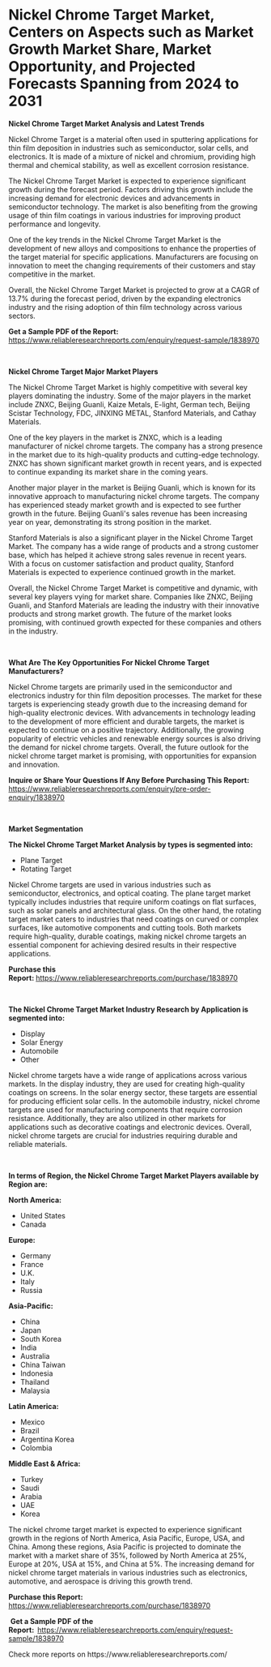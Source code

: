 <p><h1>Nickel Chrome Target Market, Centers on Aspects such as Market Growth Market Share, Market Opportunity, and Projected Forecasts Spanning from 2024 to 2031</h1></p><p><strong>Nickel Chrome Target Market Analysis and Latest Trends</strong></p>
<p><p>Nickel Chrome Target is a material often used in sputtering applications for thin film deposition in industries such as semiconductor, solar cells, and electronics. It is made of a mixture of nickel and chromium, providing high thermal and chemical stability, as well as excellent corrosion resistance.</p><p>The Nickel Chrome Target Market is expected to experience significant growth during the forecast period. Factors driving this growth include the increasing demand for electronic devices and advancements in semiconductor technology. The market is also benefiting from the growing usage of thin film coatings in various industries for improving product performance and longevity.</p><p>One of the key trends in the Nickel Chrome Target Market is the development of new alloys and compositions to enhance the properties of the target material for specific applications. Manufacturers are focusing on innovation to meet the changing requirements of their customers and stay competitive in the market.</p><p>Overall, the Nickel Chrome Target Market is projected to grow at a CAGR of 13.7% during the forecast period, driven by the expanding electronics industry and the rising adoption of thin film technology across various sectors.</p></p>
<p><strong>Get a Sample PDF of the Report:&nbsp;</strong> <a href="https://www.reliableresearchreports.com/enquiry/request-sample/1838970">https://www.reliableresearchreports.com/enquiry/request-sample/1838970</a></p>
<p>&nbsp;</p>
<p><strong>Nickel Chrome Target Major Market Players</strong></p>
<p><p>The Nickel Chrome Target Market is highly competitive with several key players dominating the industry. Some of the major players in the market include ZNXC, Beijing Guanli, Kaize Metals, E-light, German tech, Beijing Scistar Technology, FDC, JINXING METAL, Stanford Materials, and Cathay Materials.</p><p>One of the key players in the market is ZNXC, which is a leading manufacturer of nickel chrome targets. The company has a strong presence in the market due to its high-quality products and cutting-edge technology. ZNXC has shown significant market growth in recent years, and is expected to continue expanding its market share in the coming years.</p><p>Another major player in the market is Beijing Guanli, which is known for its innovative approach to manufacturing nickel chrome targets. The company has experienced steady market growth and is expected to see further growth in the future. Beijing Guanli's sales revenue has been increasing year on year, demonstrating its strong position in the market.</p><p>Stanford Materials is also a significant player in the Nickel Chrome Target Market. The company has a wide range of products and a strong customer base, which has helped it achieve strong sales revenue in recent years. With a focus on customer satisfaction and product quality, Stanford Materials is expected to experience continued growth in the market.</p><p>Overall, the Nickel Chrome Target Market is competitive and dynamic, with several key players vying for market share. Companies like ZNXC, Beijing Guanli, and Stanford Materials are leading the industry with their innovative products and strong market growth. The future of the market looks promising, with continued growth expected for these companies and others in the industry.</p></p>
<p>&nbsp;</p>
<p><strong>What Are The Key Opportunities For Nickel Chrome Target Manufacturers?</strong></p>
<p><p>Nickel Chrome targets are primarily used in the semiconductor and electronics industry for thin film deposition processes. The market for these targets is experiencing steady growth due to the increasing demand for high-quality electronic devices. With advancements in technology leading to the development of more efficient and durable targets, the market is expected to continue on a positive trajectory. Additionally, the growing popularity of electric vehicles and renewable energy sources is also driving the demand for nickel chrome targets. Overall, the future outlook for the nickel chrome target market is promising, with opportunities for expansion and innovation.</p></p>
<p><strong>Inquire or Share Your Questions If Any Before Purchasing This Report:</strong> <a href="https://www.reliableresearchreports.com/enquiry/pre-order-enquiry/1838970">https://www.reliableresearchreports.com/enquiry/pre-order-enquiry/1838970</a></p>
<p>&nbsp;</p>
<p><strong>Market Segmentation</strong></p>
<p><strong>The Nickel Chrome Target Market Analysis by types is segmented into:</strong></p>
<p><ul><li>Plane Target</li><li>Rotating Target</li></ul></p>
<p><p>Nickel Chrome targets are used in various industries such as semiconductor, electronics, and optical coating. The plane target market typically includes industries that require uniform coatings on flat surfaces, such as solar panels and architectural glass. On the other hand, the rotating target market caters to industries that need coatings on curved or complex surfaces, like automotive components and cutting tools. Both markets require high-quality, durable coatings, making nickel chrome targets an essential component for achieving desired results in their respective applications.</p></p>
<p><strong>Purchase this Report:&nbsp;</strong><a href="https://www.reliableresearchreports.com/purchase/1838970">https://www.reliableresearchreports.com/purchase/1838970</a></p>
<p>&nbsp;</p>
<p><strong>The Nickel Chrome Target Market Industry Research by Application is segmented into:</strong></p>
<p><ul><li>Display</li><li>Solar Energy</li><li>Automobile</li><li>Other</li></ul></p>
<p><p>Nickel chrome targets have a wide range of applications across various markets. In the display industry, they are used for creating high-quality coatings on screens. In the solar energy sector, these targets are essential for producing efficient solar cells. In the automobile industry, nickel chrome targets are used for manufacturing components that require corrosion resistance. Additionally, they are also utilized in other markets for applications such as decorative coatings and electronic devices. Overall, nickel chrome targets are crucial for industries requiring durable and reliable materials.</p></p>
<p>&nbsp;</p>
<p><strong>In terms of Region, the Nickel Chrome Target Market Players available by Region are:</strong></p>
<p>
    <p> <strong> North America: </strong>
        <ul>
            <li>United States</li>
            <li>Canada</li>
        </ul>
        </p> 
    <p> <strong> Europe: </strong>
        <ul>
            <li>Germany</li>
            <li>France</li>
            <li>U.K.</li>
            <li>Italy</li>
            <li>Russia</li>
        </ul>
        </p> 
    <p> <strong> Asia-Pacific: </strong>
        <ul>
            <li>China</li>
            <li>Japan</li>
            <li>South Korea</li>
            <li>India</li>
            <li>Australia</li>
            <li>China Taiwan</li>
            <li>Indonesia</li>
            <li>Thailand</li>
            <li>Malaysia</li>
        </ul>
        </p> 
    <p> <strong> Latin America: </strong>
        <ul>
            <li>Mexico</li>
            <li>Brazil</li>
            <li>Argentina Korea</li>
            <li>Colombia</li>
        </ul>
        </p> 
    <p> <strong> Middle East & Africa: </strong>
        <ul>
            <li>Turkey</li>
            <li>Saudi</li>
            <li>Arabia</li>
            <li>UAE</li>
            <li>Korea</li>
        </ul>
    </p>
    </p>
<p><p>The nickel chrome target market is expected to experience significant growth in the regions of North America, Asia Pacific, Europe, USA, and China. Among these regions, Asia Pacific is projected to dominate the market with a market share of 35%, followed by North America at 25%, Europe at 20%, USA at 15%, and China at 5%. The increasing demand for nickel chrome target materials in various industries such as electronics, automotive, and aerospace is driving this growth trend.</p></p>
<p><strong>Purchase this Report: </strong><a href="https://www.reliableresearchreports.com/purchase/1838970">https://www.reliableresearchreports.com/purchase/1838970</a></p>
<p>&nbsp;<strong>Get a Sample PDF of the Report:&nbsp;&nbsp;</strong><a href="https://www.reliableresearchreports.com/enquiry/request-sample/1838970">https://www.reliableresearchreports.com/enquiry/request-sample/1838970</a></p>
<p><strong></strong></p>
<p>Check more reports on https://www.reliableresearchreports.com/</p>